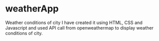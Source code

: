 # weatherApp
Weather conditions of city
I have created it using HTML, CSS and Javascript and used API call from openweathermap to display weather conditions of city.
